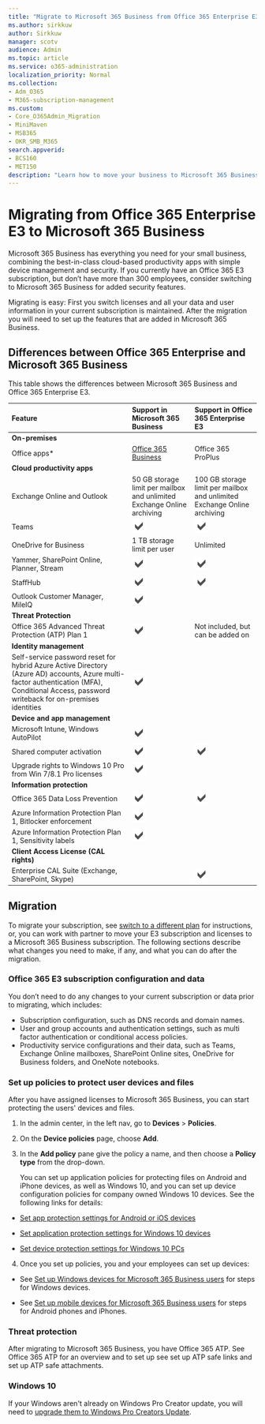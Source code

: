 ```yaml
---
title: "Migrate to Microsoft 365 Business from Office 365 Enterprise E3"
ms.author: sirkkuw
author: Sirkkuw
manager: scotv
audience: Admin
ms.topic: article
ms.service: o365-administration
localization_priority: Normal
ms.collection: 
- Adm_O365
- M365-subscription-management 
ms.custom:
- Core_O365Admin_Migration
- MiniMaven
- MSB365
- OKR_SMB_M365
search.appverid:
- BCS160
- MET150
description: "Learn how to move your business to Microsoft 365 Business from Office 365 Enterprise E3."
---
```


# Migrating from Office 365 Enterprise E3 to Microsoft 365 Business 

Microsoft 365 Business has everything you need for your small business, combining the best-in-class cloud-based productivity apps with simple device management and security.  If you currently have an Office 365 E3 subscription, but don’t have more than 300 employees, consider switching to Microsoft 365 Business for added security features.

Migrating is easy: First you switch licenses and all your data and user information in your current subscription is maintained. After the migration you will need to set up the features that are added in Microsoft 365 Business.

## Differences between Office 365 Enterprise and Microsoft 365 Business

This table shows the differences between Microsoft 365 Business and Office 365 Enterprise E3.

| Feature	| Support in Microsoft 365 Business	| Support in Office 365 Enterprise E3 | 
|:-------|:-----|:-----|
| **On-premises**		| | | 
| Office apps*	| [Office 365 Business](#office-365-business)	| Office 365 ProPlus | 
| **Cloud productivity apps**		| | | 
| Exchange Online and Outlook	| 50 GB storage limit per mailbox and unlimited Exchange Online archiving	| 100 GB storage limit per mailbox and unlimited Exchange Online archiving | 
| Teams	| ![Included with Microsoft 365 Business](./media/check-mark.png)	| ![Included with Microsoft 365 Enterprise E3](./media/check-mark.png) | 
| OneDrive for Business	| 1 TB storage limit per user	| Unlimited | 
| Yammer, SharePoint Online, Planner, Stream	| ![Included with Microsoft 365 Business](./media/check-mark.png)	| ![Included with Office 365 Enterprise E3](./media/check-mark.png) | 
| StaffHub	| ![Included with Microsoft 365 Business](./media/check-mark.png)	| ![Included with Office 365 Enterprise E3](./media/check-mark.png) | 
| Outlook Customer Manager, MileIQ	| ![Included with Microsoft 365 Business](./media/check-mark.png)	| | 
| **Threat Protection**		| | | 
| Office 365 Advanced Threat Protection (ATP) Plan 1 | ![Included with Microsoft 365 Business](./media/check-mark.png)	| Not included, but can be added on | 
| **Identity management**		| | | 
| Self-service password reset for hybrid Azure Active Directory (Azure AD) accounts, Azure multi-factor authentication (MFA), Conditional Access, password writeback for on-premises identities| 	![Included with Microsoft 365 Business](./media/check-mark.png)	|  | 
| **Device and app management**		| | |
| Microsoft Intune, Windows AutoPilot| 	![Included with Microsoft 365 Business](./media/check-mark.png)	|  |
| Shared computer activation| 	![Included with Microsoft 365 Business](./media/check-mark.png)	| ![Included with Office 365 Enterprise E3](./media/check-mark.png)| 
| Upgrade rights to Windows 10 Pro from Win 7/8.1 Pro licenses| 	![Included with Microsoft 365 Business](./media/check-mark.png)	|| 
| **Information protection**		| | |
|Office 365 Data Loss Prevention|	![Included with Microsoft 365 Business](./media/check-mark.png)|![Included with Office 365 Enterprise E3](./media/check-mark.png)|
|Azure Information Protection Plan 1, Bitlocker enforcement|![Included with Microsoft 365 Business](./media/check-mark.png)||
|Azure Information Protection Plan 1, Sensitivity labels|![Included with Microsoft 365 Business](./media/check-mark.png)||
|**Client Access License (CAL rights)**|||
|Enterprise CAL Suite (Exchange, SharePoint, Skype)||![Included with Office 365 Enterprise E3](./media/check-mark.png)|

## Migration

To migrate your subscription, see [switch to a different plan](https://docs.microsoft.com/office365/admin/subscriptions-and-billing/switch-to-a-different-plan) for instructions, or, you can work with partner to move your E3 subscription and licenses to a Microsoft 365 Business subscription.
The following sections describe what changes you need to make, if any, and what you can do after the migration.

### Office 365 E3 subscription configuration and data
You don’t need to do any changes to your current subscription or data prior to migrating, which includes:

- Subscription configuration, such as DNS records and domain names.
- User and group accounts and authentication settings, such as multi factor authentication or conditional access policies.
- Productivity service configurations and their data, such as Teams, Exchange Online mailboxes, SharePoint Online sites, OneDrive for Business folders, and OneNote notebooks.

### Set up policies to protect user devices and files

After you have assigned licenses to Microsoft 365 Business, you can start protecting the users' devices and files.
  
1. In the admin center, in the left nav, go to **Devices** \> **Policies**.
    
2. On the **Device policies** page, choose **Add**.
    
3. In the **Add policy** pane give the policy a name, and then choose a **Policy type** from the drop-down. 
    
    You can set up application policies for protecting files on Android and iPhone devices, as well as Windows 10, and you can set up device configuration policies for company owned Windows 10 devices. See the following links for details:
    
  - [Set app protection settings for Android or iOS devices](app-protection-settings-for-android-and-ios.md)
    
  - [Set application protection settings for Windows 10 devices](protection-settings-for-windows-10-devices.md)
    
  - [Set device protection settings for Windows 10 PCs](protection-settings-for-windows-10-pcs.md)
  
4. Once you set up policies, you and your employees can set up devices:
    
  - See [Set up Windows devices for Microsoft 365 Business users](set-up-windows-devices.md) for steps for Windows devices. 
    
  - See [Set up mobile devices for Microsoft 365 Business users](set-up-mobile-devices.md) for steps for Android phones and iPhones. 
    

### Threat protection

After migrating to Microsoft 365 Business, you have Office 365 ATP. See Office 365 ATP for an overview and to set up see set up ATP safe links and set up ATP safe attachments.

### Windows 10

If your Windows aren't already on Windows Pro Creator update, you will need to [upgrade them to Windows Pro Creators Update](upgrade-to-windows-pro-creators-update.md).